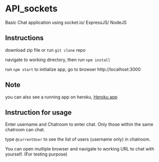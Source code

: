 # API_sockets

Basic Chat application using socket.io/ ExpressJS/ NodeJS

## Instructions

download zip file or run `git clone` repo

navigate to working directory, then run `npm install`

run `npm start` to initialize app, go to browser http://localhost:3000

## Note

you can also see a running app on heroku, [Heroku app]("https://lit-anchorage-31694.herokuapp.com/index.html")

## Instruction for usage

Enter username and Chatroom to enter chat. Only those within the same chatroom can chat.

type `@currentUser` to see the list of users (username only) in chatroom.

You can open multiple browser and navigate to working URL to chat with yourself. (For testing purpose)
